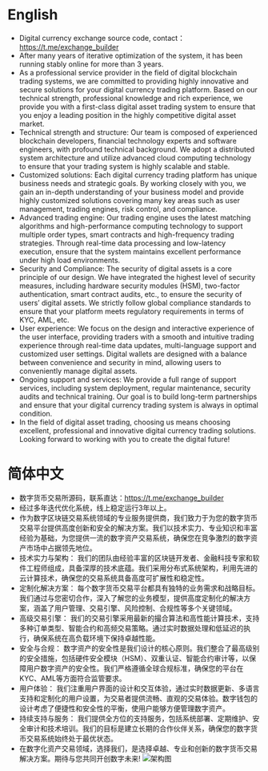 # English  
- Digital currency exchange source code, contact：https://t.me/exchange_builder  
- After many years of iterative optimization of the system, it has been running stably online for more than 3 years.  
- As a professional service provider in the field of digital blockchain trading systems, we are committed to providing highly innovative and secure solutions for your digital currency trading platform. Based on our technical strength, professional knowledge and rich experience, we provide you with a first-class digital asset trading system to ensure that you enjoy a leading position in the highly competitive digital asset market.
- Technical strength and structure: Our team is composed of experienced blockchain developers, financial technology experts and software engineers, with profound technical background. We adopt a distributed system architecture and utilize advanced cloud computing technology to ensure that your trading system is highly scalable and stable.
- Customized solutions: Each digital currency trading platform has unique business needs and strategic goals. By working closely with you, we gain an in-depth understanding of your business model and provide highly customized solutions covering many key areas such as user management, trading engines, risk control, and compliance.
- Advanced trading engine: Our trading engine uses the latest matching algorithms and high-performance computing technology to support multiple order types, smart contracts and high-frequency trading strategies. Through real-time data processing and low-latency execution, ensure that the system maintains excellent performance under high load environments.
- Security and Compliance: The security of digital assets is a core principle of our design. We have integrated the highest level of security measures, including hardware security modules (HSM), two-factor authentication, smart contract audits, etc., to ensure the security of users’ digital assets. We strictly follow global compliance standards to ensure that your platform meets regulatory requirements in terms of KYC, AML, etc.
- User experience: We focus on the design and interactive experience of the user interface, providing traders with a smooth and intuitive trading experience through real-time data updates, multi-language support and customized user settings. Digital wallets are designed with a balance between convenience and security in mind, allowing users to conveniently manage digital assets.
- Ongoing support and services: We provide a full range of support services, including system deployment, regular maintenance, security audits and technical training. Our goal is to build long-term partnerships and ensure that your digital currency trading system is always in optimal condition.
- In the field of digital asset trading, choosing us means choosing excellent, professional and innovative digital currency trading solutions. Looking forward to working with you to create the digital future!
# 简体中文  
- 数字货币交易所源码，联系直达：https://t.me/exchange_builder  
- 经过多年迭代优化系统，线上稳定运行3年以上。  
- 作为数字区块链交易系统领域的专业服务提供商，我们致力于为您的数字货币交易平台提供高度创新和安全的解决方案。我们以技术实力、专业知识和丰富经验为基础，为您提供一流的数字资产交易系统，确保您在竞争激烈的数字资产市场中占据领先地位。
- 技术实力与架构： 我们的团队由经验丰富的区块链开发者、金融科技专家和软件工程师组成，具备深厚的技术底蕴。我们采用分布式系统架构，利用先进的云计算技术，确保您的交易系统具备高度可扩展性和稳定性。
- 定制化解决方案： 每个数字货币交易平台都具有独特的业务需求和战略目标。我们通过与您密切合作，深入了解您的业务模型，提供高度定制化的解决方案，涵盖了用户管理、交易引擎、风险控制、合规性等多个关键领域。
- 高级交易引擎： 我们的交易引擎采用最新的撮合算法和高性能计算技术，支持多种订单类型、智能合约和高频交易策略。通过实时数据处理和低延迟的执行，确保系统在高负载环境下保持卓越性能。
- 安全与合规： 数字资产的安全性是我们设计的核心原则。我们整合了最高级别的安全措施，包括硬件安全模块（HSM）、双重认证、智能合约审计等，以保障用户数字资产的安全性。我们严格遵循全球合规标准，确保您的平台在KYC、AML等方面符合监管要求。
- 用户体验： 我们注重用户界面的设计和交互体验，通过实时数据更新、多语言支持和定制化的用户设置，为交易者提供流畅、直观的交易体验。数字钱包的设计考虑了便捷性和安全性的平衡，使用户能够方便管理数字资产。
- 持续支持与服务： 我们提供全方位的支持服务，包括系统部署、定期维护、安全审计和技术培训。我们的目标是建立长期的合作伙伴关系，确保您的数字货币交易系统始终处于最优状态。
- 在数字化资产交易领域，选择我们，是选择卓越、专业和创新的数字货币交易解决方案。期待与您共同开创数字未来!
![架构图](https://github.com/exchange-builder/exchange/assets/168335304/74bba16a-39a1-4859-9b5d-6b792e6cc3f0)
